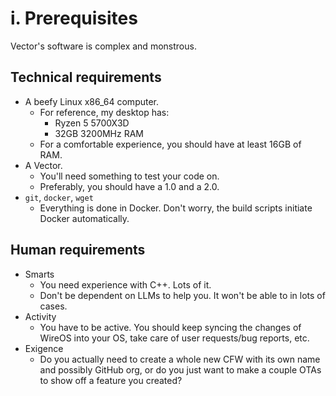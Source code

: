 # i. Prerequisites

Vector's software is complex and monstrous.

## Technical requirements

- A beefy Linux x86_64 computer.
    -   For reference, my desktop has:
        -   Ryzen 5 5700X3D
        -   32GB 3200MHz RAM
    -   For a comfortable experience, you should have at least 16GB of RAM.
- A Vector.
    -   You'll need something to test your code on.
    -   Preferably, you should have a 1.0 and a 2.0.
- `git`, `docker`, `wget`
    -   Everything is done in Docker. Don't worry, the build scripts initiate Docker automatically.

## Human requirements

- Smarts
    -   You need experience with C++. Lots of it.
    -   Don't be dependent on LLMs to help you. It won't be able to in lots of cases.
- Activity
    -   You have to be active. You should keep syncing the changes of WireOS into your OS, take care of user requests/bug reports, etc.
- Exigence
    -   Do you actually need to create a whole new CFW with its own name and possibly GitHub org, or do you just want to make a couple OTAs to show off a feature you created?